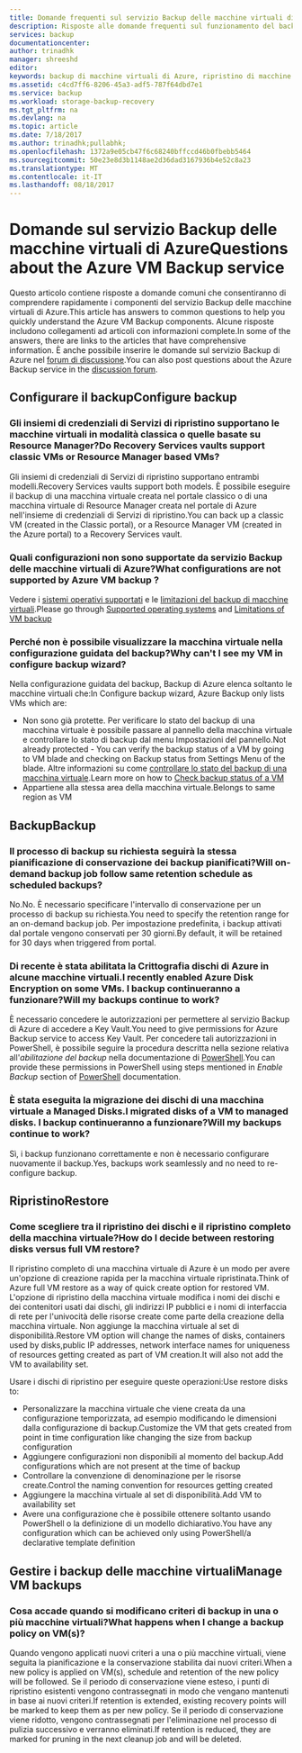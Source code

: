 ```yaml
---
title: Domande frequenti sul servizio Backup delle macchine virtuali di Azure | Microsoft Docs
description: Risposte alle domande frequenti sul funzionamento del backup delle macchine virtuali di Azure, sulle relative limitazioni e su cosa accade quando si modificano i criteri
services: backup
documentationcenter: 
author: trinadhk
manager: shreeshd
editor: 
keywords: backup di macchine virtuali di Azure, ripristino di macchine virtuali di Azure, criteri di backup
ms.assetid: c4cd7ff6-8206-45a3-adf5-787f64dbd7e1
ms.service: backup
ms.workload: storage-backup-recovery
ms.tgt_pltfrm: na
ms.devlang: na
ms.topic: article
ms.date: 7/18/2017
ms.author: trinadhk;pullabhk;
ms.openlocfilehash: 1372a9e05cb47f6c68240bffccd46b0fbebb5464
ms.sourcegitcommit: 50e23e8d3b1148ae2d36dad3167936b4e52c8a23
ms.translationtype: MT
ms.contentlocale: it-IT
ms.lasthandoff: 08/18/2017
---
```

# <a name="questions-about-the-azure-vm-backup-service"></a><span data-ttu-id="f29a5-104">Domande sul servizio Backup delle macchine virtuali di Azure</span><span class="sxs-lookup"><span data-stu-id="f29a5-104">Questions about the Azure VM Backup service</span></span>
<span data-ttu-id="f29a5-105">Questo articolo contiene risposte a domande comuni che consentiranno di comprendere rapidamente i componenti del servizio Backup delle macchine virtuali di Azure.</span><span class="sxs-lookup"><span data-stu-id="f29a5-105">This article has answers to common questions to help you quickly understand the Azure VM Backup components.</span></span> <span data-ttu-id="f29a5-106">Alcune risposte includono collegamenti ad articoli con informazioni complete.</span><span class="sxs-lookup"><span data-stu-id="f29a5-106">In some of the answers, there are links to the articles that have comprehensive information.</span></span> <span data-ttu-id="f29a5-107">È anche possibile inserire le domande sul servizio Backup di Azure nel [forum di discussione](https://social.msdn.microsoft.com/forums/azure/home?forum=windowsazureonlinebackup).</span><span class="sxs-lookup"><span data-stu-id="f29a5-107">You can also post questions about the Azure Backup service in the [discussion forum](https://social.msdn.microsoft.com/forums/azure/home?forum=windowsazureonlinebackup).</span></span>

## <a name="configure-backup"></a><span data-ttu-id="f29a5-108">Configurare il backup</span><span class="sxs-lookup"><span data-stu-id="f29a5-108">Configure backup</span></span>
### <a name="do-recovery-services-vaults-support-classic-vms-or-resource-manager-based-vms-br"></a><span data-ttu-id="f29a5-109">Gli insiemi di credenziali di Servizi di ripristino supportano le macchine virtuali in modalità classica o quelle basate su Resource Manager?</span><span class="sxs-lookup"><span data-stu-id="f29a5-109">Do Recovery Services vaults support classic VMs or Resource Manager based VMs?</span></span> <br/>
<span data-ttu-id="f29a5-110">Gli insiemi di credenziali di Servizi di ripristino supportano entrambi modelli.</span><span class="sxs-lookup"><span data-stu-id="f29a5-110">Recovery Services vaults support both models.</span></span>  <span data-ttu-id="f29a5-111">È possibile eseguire il backup di una macchina virtuale creata nel portale classico o di una macchina virtuale di Resource Manager creata nel portale di Azure nell'insieme di credenziali di Servizi di ripristino.</span><span class="sxs-lookup"><span data-stu-id="f29a5-111">You can back up a classic VM (created in the Classic portal), or a Resource Manager VM (created in the Azure portal) to a Recovery Services vault.</span></span>

### <a name="what-configurations-are-not-supported-by-azure-vm-backup-"></a><span data-ttu-id="f29a5-112">Quali configurazioni non sono supportate da servizio Backup delle macchine virtuali di Azure?</span><span class="sxs-lookup"><span data-stu-id="f29a5-112">What configurations are not supported by Azure VM backup ?</span></span>
<span data-ttu-id="f29a5-113">Vedere i [sistemi operativi supportati](backup-azure-arm-vms-prepare.md#supported-operating-system-for-backup) e le [limitazioni del backup di macchine virtuali](backup-azure-arm-vms-prepare.md#limitations-when-backing-up-and-restoring-a-vm).</span><span class="sxs-lookup"><span data-stu-id="f29a5-113">Please go through [Supported operating systems](backup-azure-arm-vms-prepare.md#supported-operating-system-for-backup) and [Limitations of VM backup](backup-azure-arm-vms-prepare.md#limitations-when-backing-up-and-restoring-a-vm)</span></span>

### <a name="why-cant-i-see-my-vm-in-configure-backup-wizard"></a><span data-ttu-id="f29a5-114">Perché non è possibile visualizzare la macchina virtuale nella configurazione guidata del backup?</span><span class="sxs-lookup"><span data-stu-id="f29a5-114">Why can't I see my VM in configure backup wizard?</span></span>
<span data-ttu-id="f29a5-115">Nella configurazione guidata del backup, Backup di Azure elenca soltanto le macchine virtuali che:</span><span class="sxs-lookup"><span data-stu-id="f29a5-115">In Configure backup wizard, Azure Backup only lists VMs which are:</span></span>
* <span data-ttu-id="f29a5-116">Non sono già protette. Per verificare lo stato del backup di una macchina virtuale è possibile passare al pannello della macchina virtuale e controllare lo stato di backup dal menu Impostazioni del pannello.</span><span class="sxs-lookup"><span data-stu-id="f29a5-116">Not already protected - You can verify the backup status of a VM by going to VM blade and checking on Backup status from Settings Menu of the blade.</span></span> <span data-ttu-id="f29a5-117">Altre informazioni su come [controllare lo stato del backup di una macchina virtuale](backup-azure-vms-first-look-arm.md#configure-the-backup-job-from-the-vm-management-blade).</span><span class="sxs-lookup"><span data-stu-id="f29a5-117">Learn more on how to [Check backup status of a VM](backup-azure-vms-first-look-arm.md#configure-the-backup-job-from-the-vm-management-blade)</span></span>
* <span data-ttu-id="f29a5-118">Appartiene alla stessa area della macchina virtuale.</span><span class="sxs-lookup"><span data-stu-id="f29a5-118">Belongs to same region as VM</span></span>

## <a name="backup"></a><span data-ttu-id="f29a5-119">Backup</span><span class="sxs-lookup"><span data-stu-id="f29a5-119">Backup</span></span>
### <a name="will-on-demand-backup-job-follow-same-retention-schedule-as-scheduled-backups"></a><span data-ttu-id="f29a5-120">Il processo di backup su richiesta seguirà la stessa pianificazione di conservazione dei backup pianificati?</span><span class="sxs-lookup"><span data-stu-id="f29a5-120">Will on-demand backup job follow same retention schedule as scheduled backups?</span></span>
<span data-ttu-id="f29a5-121">No.</span><span class="sxs-lookup"><span data-stu-id="f29a5-121">No.</span></span> <span data-ttu-id="f29a5-122">È necessario specificare l'intervallo di conservazione per un processo di backup su richiesta.</span><span class="sxs-lookup"><span data-stu-id="f29a5-122">You need to specify the retention range for an on-demand backup job.</span></span> <span data-ttu-id="f29a5-123">Per impostazione predefinita, i backup attivati dal portale vengono conservati per 30 giorni.</span><span class="sxs-lookup"><span data-stu-id="f29a5-123">By default, it will be retained for 30 days when triggered from portal.</span></span> 

### <a name="i-recently-enabled-azure-disk-encryption-on-some-vms-will-my-backups-continue-to-work"></a><span data-ttu-id="f29a5-124">Di recente è stata abilitata la Crittografia dischi di Azure in alcune macchine virtuali.</span><span class="sxs-lookup"><span data-stu-id="f29a5-124">I recently enabled Azure Disk Encryption on some VMs.</span></span> <span data-ttu-id="f29a5-125">I backup continueranno a funzionare?</span><span class="sxs-lookup"><span data-stu-id="f29a5-125">Will my backups continue to work?</span></span>
<span data-ttu-id="f29a5-126">È necessario concedere le autorizzazioni per permettere al servizio Backup di Azure di accedere a Key Vault.</span><span class="sxs-lookup"><span data-stu-id="f29a5-126">You need to give permissions for Azure Backup service to access Key Vault.</span></span> <span data-ttu-id="f29a5-127">Per concedere tali autorizzazioni in PowerShell, è possibile seguire la procedura descritta nella sezione relativa all'*abilitazione del backup* nella documentazione di [PowerShell](backup-azure-vms-automation.md).</span><span class="sxs-lookup"><span data-stu-id="f29a5-127">You can provide these permissions in PowerShell using steps mentioned in *Enable Backup* section of [PowerShell](backup-azure-vms-automation.md) documentation.</span></span>

### <a name="i-migrated-disks-of-a-vm-to-managed-disks-will-my-backups-continue-to-work"></a><span data-ttu-id="f29a5-128">È stata eseguita la migrazione dei dischi di una macchina virtuale a Managed Disks.</span><span class="sxs-lookup"><span data-stu-id="f29a5-128">I migrated disks of a VM to managed disks.</span></span> <span data-ttu-id="f29a5-129">I backup continueranno a funzionare?</span><span class="sxs-lookup"><span data-stu-id="f29a5-129">Will my backups continue to work?</span></span>
<span data-ttu-id="f29a5-130">Sì, i backup funzionano correttamente e non è necessario configurare nuovamente il backup.</span><span class="sxs-lookup"><span data-stu-id="f29a5-130">Yes, backups work seamlessly and no need to re-configure backup.</span></span> 

## <a name="restore"></a><span data-ttu-id="f29a5-131">Ripristino</span><span class="sxs-lookup"><span data-stu-id="f29a5-131">Restore</span></span>
### <a name="how-do-i-decide-between-restoring-disks-versus-full-vm-restore"></a><span data-ttu-id="f29a5-132">Come scegliere tra il ripristino dei dischi e il ripristino completo della macchina virtuale?</span><span class="sxs-lookup"><span data-stu-id="f29a5-132">How do I decide between restoring disks versus full VM restore?</span></span>
<span data-ttu-id="f29a5-133">Il ripristino completo di una macchina virtuale di Azure è un modo per avere un'opzione di creazione rapida per la macchina virtuale ripristinata.</span><span class="sxs-lookup"><span data-stu-id="f29a5-133">Think of Azure full VM restore as a way of quick create option for restored VM.</span></span> <span data-ttu-id="f29a5-134">L'opzione di ripristino della macchina virtuale modifica i nomi dei dischi e dei contenitori usati dai dischi, gli indirizzi IP pubblici e i nomi di interfaccia di rete per l'univocità delle risorse create come parte della creazione della macchina virtuale. Non aggiunge la macchina virtuale al set di disponibilità.</span><span class="sxs-lookup"><span data-stu-id="f29a5-134">Restore VM option will change the names of disks, containers used by disks,public IP addresses, network interface names for uniqueness of resources getting created as part of VM creation.It will also not add the VM to availability set.</span></span> 

<span data-ttu-id="f29a5-135">Usare i dischi di ripristino per eseguire queste operazioni:</span><span class="sxs-lookup"><span data-stu-id="f29a5-135">Use restore disks to:</span></span>
* <span data-ttu-id="f29a5-136">Personalizzare la macchina virtuale che viene creata da una configurazione temporizzata, ad esempio modificando le dimensioni dalla configurazione di backup.</span><span class="sxs-lookup"><span data-stu-id="f29a5-136">Customize the VM that gets created from point in time configuration like changing the size from backup configuration</span></span>
* <span data-ttu-id="f29a5-137">Aggiungere configurazioni non disponibili al momento del backup.</span><span class="sxs-lookup"><span data-stu-id="f29a5-137">Add configurations which are not present at the time of backup</span></span> 
* <span data-ttu-id="f29a5-138">Controllare la convenzione di denominazione per le risorse create.</span><span class="sxs-lookup"><span data-stu-id="f29a5-138">Control the naming convention for resources getting created</span></span>
* <span data-ttu-id="f29a5-139">Aggiungere la macchina virtuale al set di disponibilità.</span><span class="sxs-lookup"><span data-stu-id="f29a5-139">Add VM to availability set</span></span>
* <span data-ttu-id="f29a5-140">Avere una configurazione che è possibile ottenere soltanto usando PowerShell o la definizione di un modello dichiarativo.</span><span class="sxs-lookup"><span data-stu-id="f29a5-140">You have any configuration which can be achieved only using PowerShell/a declarative template definition</span></span>

## <a name="manage-vm-backups"></a><span data-ttu-id="f29a5-141">Gestire i backup delle macchine virtuali</span><span class="sxs-lookup"><span data-stu-id="f29a5-141">Manage VM backups</span></span>
### <a name="what-happens-when-i-change-a-backup-policy-on-vms"></a><span data-ttu-id="f29a5-142">Cosa accade quando si modificano criteri di backup in una o più macchine virtuali?</span><span class="sxs-lookup"><span data-stu-id="f29a5-142">What happens when I change a backup policy on VM(s)?</span></span>
<span data-ttu-id="f29a5-143">Quando vengono applicati nuovi criteri a una o più macchine virtuali, viene seguita la pianificazione e la conservazione stabilita dai nuovi criteri.</span><span class="sxs-lookup"><span data-stu-id="f29a5-143">When a new policy is applied on VM(s), schedule and retention of the new policy will be followed.</span></span> <span data-ttu-id="f29a5-144">Se il periodo di conservazione viene esteso, i punti di ripristino esistenti vengono contrassegnati in modo che vengano mantenuti in base ai nuovi criteri.</span><span class="sxs-lookup"><span data-stu-id="f29a5-144">If retention is extended, existing recovery points will be marked to keep them as per new policy.</span></span> <span data-ttu-id="f29a5-145">Se il periodo di conservazione viene ridotto, vengono contrassegnati per l'eliminazione nel processo di pulizia successivo e verranno eliminati.</span><span class="sxs-lookup"><span data-stu-id="f29a5-145">If retention is reduced, they are marked for pruning in the next cleanup job and will be deleted.</span></span> 
